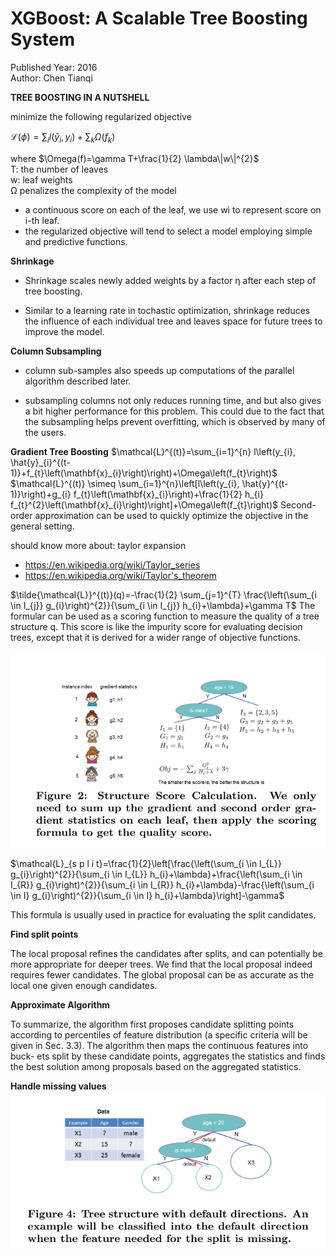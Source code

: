 # XGBoost: A Scalable Tree Boosting System
Published Year: 2016 <br/>
Author: Chen Tianqi


 **TREE BOOSTING IN A NUTSHELL**

minimize the following regularized objective

$\mathcal{L}(\phi)=\sum_{i} l\left(\hat{y}_{i}, y_{i}\right)+\sum_{k} \Omega\left(f_{k}\right)$

where $\Omega(f)=\gamma T+\frac{1}{2} \lambda\|w\|^{2}$ <br/>
T: the number of leaves <br/>
w: leaf weights <br/>
Ω penalizes the complexity of the model <br/>
- a continuous score on each of the leaf, we use wi to represent score on i-th leaf.
- the regularized objective will tend to select a model employing simple and predictive functions.

**Shrinkage**
- Shrinkage scales newly added weights by a factor η after each step of tree boosting.

- Similar to a learning rate in tochastic optimization, shrinkage reduces the influence of each individual tree and leaves space for future trees to improve the model.


**Column Subsampling**
- column sub-samples also speeds up computations of the parallel algorithm described later.

- subsampling columns not only reduces running time, and but also gives a bit higher performance for this problem. This could due to the fact that the subsampling helps prevent overfitting, which is observed by many of the users.

**Gradient Tree Boosting**
$\mathcal{L}^{(t)}=\sum_{i=1}^{n} l\left(y_{i}, \hat{y}_{i}^{(t-1)}+f_{t}\left(\mathbf{x}_{i}\right)\right)+\Omega\left(f_{t}\right)$
$\mathcal{L}^{(t)} \simeq \sum_{i=1}^{n}\left[l\left(y_{i}, \hat{y}^{(t-1)}\right)+g_{i} f_{t}\left(\mathbf{x}_{i}\right)+\frac{1}{2} h_{i} f_{t}^{2}\left(\mathbf{x}_{i}\right)\right]+\Omega\left(f_{t}\right)$
Second-order approximation can be used to quickly optimize the objective in the general setting.

should know more about: taylor expansion
- https://en.wikipedia.org/wiki/Taylor_series
- https://en.wikipedia.org/wiki/Taylor's_theorem

$\tilde{\mathcal{L}}^{(t)}(q)=-\frac{1}{2} \sum_{j=1}^{T} \frac{\left(\sum_{i \in I_{j}} g_{i}\right)^{2}}{\sum_{i \in I_{j}} h_{i}+\lambda}+\gamma T$
The formular can be used as a scoring function to measure the quality of a tree structure q. This score is like the impurity score for evaluating decision trees, except that it is derived for a wider range of objective functions.

![](img/xgboost-formula.png)

$\mathcal{L}_{s p l i t}=\frac{1}{2}\left[\frac{\left(\sum_{i \in I_{L}} g_{i}\right)^{2}}{\sum_{i \in I_{L}} h_{i}+\lambda}+\frac{\left(\sum_{i \in I_{R}} g_{i}\right)^{2}}{\sum_{i \in I_{R}} h_{i}+\lambda}-\frac{\left(\sum_{i \in I} g_{i}\right)^{2}}{\sum_{i \in I} h_{i}+\lambda}\right]-\gamma$

This formula is usually used in practice for evaluating the split candidates.

**Find split points**

The local proposal refines the candidates after splits, and can potentially be more appropriate for deeper trees. We find that the local proposal indeed requires fewer candidates. The global proposal can be as accurate as the local one given enough candidates.

**Approximate Algorithm**

To summarize, the algorithm first proposes candidate splitting points according to percentiles of feature distribution (a specific criteria will be given in Sec. 3.3). The algorithm then maps the continuous features into buck- ets split by these candidate points, aggregates the statistics and finds the best solution among proposals based on the aggregated statistics.

**Handle missing values**
![Missing values](img/xgboost-missingvalue.png)